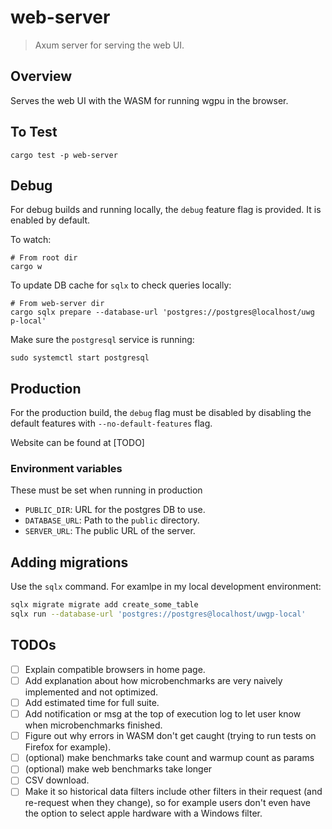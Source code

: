 # web-server

> Axum server for serving the web UI.

## Overview

Serves the web UI with the WASM for running wgpu in the browser.

## To Test

```not_rust
cargo test -p web-server
```

## Debug

For debug builds and running locally, the `debug` feature flag is provided.
It is enabled by default.

To watch:
```
# From root dir
cargo w
```

To update DB cache for `sqlx` to check queries locally:
```
# From web-server dir
cargo sqlx prepare --database-url 'postgres://postgres@localhost/uwg
p-local'
```

Make sure the `postgresql` service is running:
```
sudo systemctl start postgresql
```

## Production

For the production build, the `debug` flag must be disabled by disabling the
default features with `--no-default-features` flag.

Website can be found at \[TODO\]

### Environment variables

These must be set when running in production

- `PUBLIC_DIR`: URL for the postgres DB to use.
- `DATABASE_URL`: Path to the `public` directory.
- `SERVER_URL`: The public URL of the server.

## Adding migrations

Use the `sqlx` command. For examlpe in my local development environment:

```sh
sqlx migrate migrate add create_some_table
sqlx run --database-url 'postgres://postgres@localhost/uwgp-local'
```

## TODOs

- [ ] Explain compatible browsers in home page.
- [ ] Add explanation about how microbenchmarks are very naively implemented and not optimized.
- [ ] Add estimated time for full suite.
- [ ] Add notification or msg at the top of execution log to let user know when microbenchmarks finished.
- [ ] Figure out why errors in WASM don't get caught (trying to run tests on Firefox for example).
- [ ] (optional) make benchmarks take count and warmup count as params
- [ ] (optional) make web benchmarks take longer
- [ ] CSV download.
- [ ] Make it so historical data filters include other filters in their request
      (and re-request when they change), so for example users don't even have
      the option to select apple hardware with a Windows filter.
